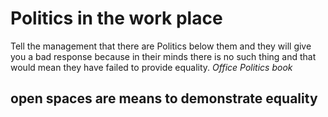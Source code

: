 # Politics in the work place
Tell the management that there are Politics below them and they will give you a bad response because in their minds there is no such thing and that would mean they have failed to provide equality.
*Office Politics book*

## open spaces are means to demonstrate equality
